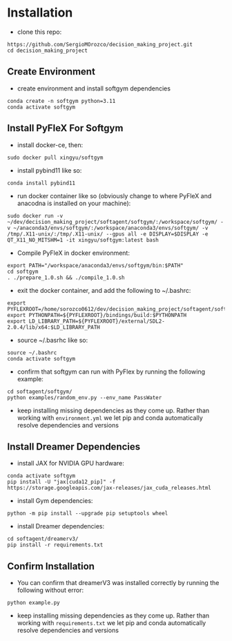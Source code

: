 # Installation
- clone this repo: 
```
https://github.com/SergioMOrozco/decision_making_project.git
cd decision_making_project
```
## Create Environment
- create environment and install softgym dependencies 
```
conda create -n softgym python=3.11
conda activate softgym 
```

## Install PyFleX For Softgym
- install docker-ce, then:
```
sudo docker pull xingyu/softgym
```

- install pybind11 like so:
```
conda install pybind11
```

- run docker container like so (obviously change to where PyFleX and anacodna is installed on your machine):
```
sudo docker run -v ~/dev/decision_making_project/softagent/softgym/:/workspace/softgym/ -v ~/anaconda3/envs/softgym/:/workspace/anaconda3/envs/softgym/ -v /tmp/.X11-unix/:/tmp/.X11-unix/ --gpus all -e DISPLAY=$DISPLAY -e QT_X11_NO_MITSHM=1 -it xingyu/softgym:latest bash

```

- Compile PyFleX in docker environment:
```
export PATH="/workspace/anaconda3/envs/softgym/bin:$PATH"
cd softgym
. ./prepare_1.0.sh && ./compile_1.0.sh
```

- exit the docker container, and add the following to ~/.bashrc:
```
export PYFLEXROOT=/home/sorozco0612/dev/decision_making_project/softagent/softgym/PyFleX
export PYTHONPATH=${PYFLEXROOT}/bindings/build:$PYTHONPATH
export LD_LIBRARY_PATH=${PYFLEXROOT}/external/SDL2-2.0.4/lib/x64:$LD_LIBRARY_PATH
```

- source ~/.basrhc like so:
```
source ~/.bashrc
conda activate softgym
```

- confirm that softgym can run with PyFlex by running the following example:

```
cd softagent/softgym/
python examples/random_env.py --env_name PassWater
```

- keep installing missing dependencies as they come up. Rather than working with ```environment.yml``` we let pip and conda automatically resolve dependencies and versions

## Install Dreamer Dependencies

- install JAX for NVIDIA GPU hardware:
```
conda activate softgym
pip install -U "jax[cuda12_pip]" -f https://storage.googleapis.com/jax-releases/jax_cuda_releases.html
```

- install Gym dependencies:
```
python -m pip install --upgrade pip setuptools wheel
```
- install Dreamer dependencies:
```
cd softagent/dreamerv3/
pip install -r requirements.txt
```


## Confirm Installation
- You can confirm that dreamerV3 was installed correctly by running the following without error:
```
python example.py
```

- keep installing missing dependencies as they come up. Rather than working with ```requirements.txt``` we let pip and conda automatically resolve dependencies and versions
